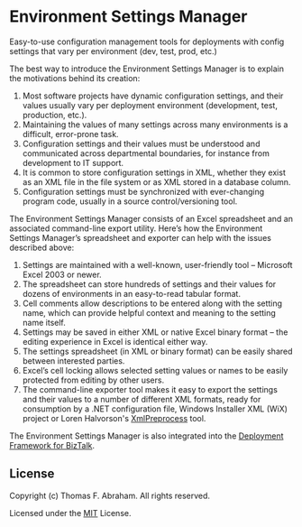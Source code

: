# Environment Settings Manager
Easy-to-use configuration management tools for deployments with config settings that vary per environment (dev, test, prod, etc.)

The best way to introduce the Environment Settings Manager is to explain the motivations behind its creation:
1. Most software projects have dynamic configuration settings, and their values usually vary per deployment environment (development, test, production, etc.).
1. Maintaining the values of many settings across many environments is a difficult, error-prone task.
1. Configuration settings and their values must be understood and communicated across departmental boundaries, for instance from development to IT support.
1. It is common to store configuration settings in XML, whether they exist as an XML file in the file system or as XML stored in a database column.
1. Configuration settings must be synchronized with ever-changing program code, usually in a source control/versioning tool.

The Environment Settings Manager consists of an Excel spreadsheet and an associated command-line export utility.  Here’s how the Environment Settings Manager’s spreadsheet and exporter can help with the issues described above:
1. Settings are maintained with a well-known, user-friendly tool – Microsoft Excel 2003 or newer.
1. The spreadsheet can store hundreds of settings and their values for dozens of environments in an easy-to-read tabular format.
1. Cell comments allow descriptions to be entered along with the setting name, which can provide helpful context and meaning to the setting name itself.
1. Settings may be saved in either XML or native Excel binary format – the editing experience in Excel is identical either way.
1. The settings spreadsheet (in XML or binary format) can be easily shared between interested parties.
1. Excel’s cell locking allows selected setting values or names to be easily protected from editing by other users.
1. The command-line exporter tool makes it easy to export the settings and their values to a number of different XML formats, ready for consumption by a .NET configuration file, Windows Installer XML (WiX) project or Loren Halvorson's [XmlPreprocess](https://github.com/lorenh/xmlpreprocess) tool.

The Environment Settings Manager is also integrated into the [Deployment Framework for BizTalk](https://github.com/BTDF).

## License

Copyright (c) Thomas F. Abraham. All rights reserved.

Licensed under the [MIT](LICENSE.txt) License.
